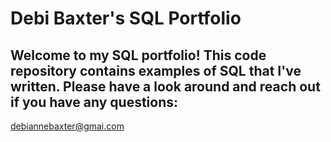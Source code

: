 # Debi Baxter's SQL Portfolio

## Welcome to my SQL portfolio! This code repository contains examples of SQL that I've written. Please have a look around and reach out if you have any questions:
debiannebaxter@gmai.com
